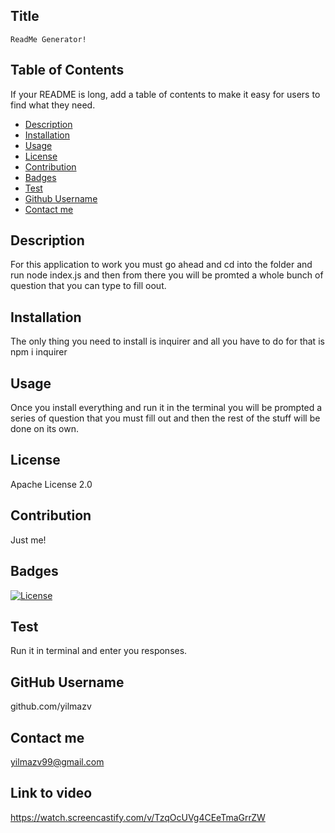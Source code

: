 ## Title

    ReadMe Generator!

## Table of Contents

If your README is long, add a table of contents to make it easy for users to find what they need.

- [Description](#description)
- [Installation](installation)
- [Usage](#usage)
- [License](#license)
- [Contribution](#contribution)
- [Badges](#license)
- [Test](#test)
- [Github Username](#github%username)
- [Contact me](#contact%me)

## Description

For this application to work you must go ahead and cd into the folder and run node index.js and then from there you will be promted a whole bunch of question that you can type to fill oout.

## Installation

The only thing you need to install is inquirer and all you have to do for that is npm i inquirer

## Usage

Once you install everything and run it in the terminal you will be prompted a series of question that you must fill out and then the rest of the stuff will be done on its own.

## License

Apache License 2.0

## Contribution

Just me!

## Badges

[![License](https://img.shields.io/badge/License-Apache_2.0-blue.svg)](https://opensource.org/licenses/Apache-2.0)

## Test

Run it in terminal and enter you responses.

## GitHub Username

github.com/yilmazv

## Contact me

yilmazv99@gmail.com

## Link to video

https://watch.screencastify.com/v/TzqOcUVg4CEeTmaGrrZW
